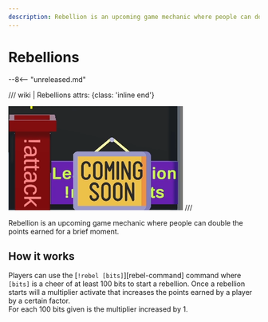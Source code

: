 ```yaml
---
description: Rebellion is an upcoming game mechanic where people can double the points earned for a brief moment.
---
```


# Rebellions

--8<-- "unreleased.md"

/// wiki | Rebellions
    attrs: {class: 'inline end'}

![rebellions](../assets/images/rebellions.png)
///

Rebellion is an upcoming game mechanic where people can double the points earned for a brief moment.

## How it works

Players can use the [`!rebel [bits]`][rebel-command] command where `[bits]` is a cheer of at least 100 bits to start a rebellion. Once a rebellion starts will a multiplier activate that increases the points earned by a player by a certain factor.  
For each 100 bits given is the multiplier increased by 1.
